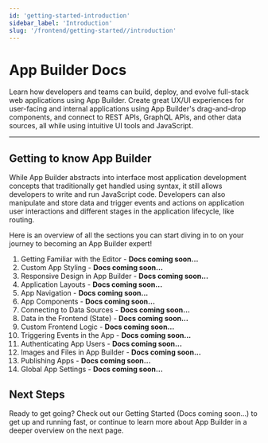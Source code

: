 ```yaml
---
id: 'getting-started-introduction'
sidebar_label: 'Introduction'
slug: '/frontend/getting-started//introduction'
---
```


# App Builder Docs

Learn how developers and teams can build, deploy, and evolve full-stack web applications using App Builder. Create great UX/UI experiences for user-facing and internal applications using App Builder's drag-and-drop components, and connect to REST APIs, GraphQL APIs, and other data sources, all while using intuitive UI tools and JavaScript. 

_______

## Getting to know App Builder

While App Builder abstracts into interface most application development concepts that traditionally get handled using syntax, it still allows developers to write and run JavaScript code. Developers can also manipulate and store data and trigger events and actions on application user interactions and different stages in the application lifecycle, like routing. 

Here is an overview of all the sections you can start diving in to on your journey to becoming an App Builder expert! 

1. Getting Familiar with the Editor - **Docs coming soon...**
2. Custom App Styling - **Docs coming soon...**
3. Responsive Design in App Builder - **Docs coming soon...**
4. Application Layouts - **Docs coming soon...**
5. App Navigation - **Docs coming soon...**
6. App Components - **Docs coming soon...**
7. Connecting to Data Sources - **Docs coming soon...**
8. Data in the Frontend (State) - **Docs coming soon...**
9. Custom Frontend Logic - **Docs coming soon...**
10. Triggering Events in the App - **Docs coming soon...**
11. Authenticating App Users - **Docs coming soon...**
12. Images and Files in App Builder - **Docs coming soon...**
13. Publishing Apps - **Docs coming soon...**
14. Global App Settings - **Docs coming soon...**

## Next Steps

Ready to get going? Check out our Getting Started (Docs coming soon...) to get up and running fast, or continue to learn more about App Builder in a deeper overview on the next page.

